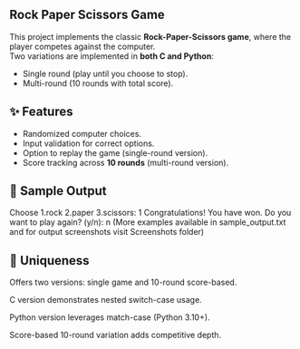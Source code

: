 ## Rock Paper Scissors Game  

This project implements the classic **Rock-Paper-Scissors game**, where the player competes against the computer.  
Two variations are implemented in **both C and Python**:  
- Single round (play until you choose to stop).  
- Multi-round (10 rounds with total score).  


## ✨ Features  

- Randomized computer choices.  
- Input validation for correct options.  
- Option to replay the game (single-round version).  
- Score tracking across **10 rounds** (multi-round version).


## 📖 Sample Output
Choose 1.rock 2.paper 3.scissors: 1
Congratulations! You have won.
Do you want to play again? (y/n): n
(More examples available in sample_output.txt and for output screenshots visit Screenshots folder)


## 🔑 Uniqueness

Offers two versions: single game and 10-round score-based.

C version demonstrates nested switch-case usage.

Python version leverages match-case (Python 3.10+).

Score-based 10-round variation adds competitive depth.